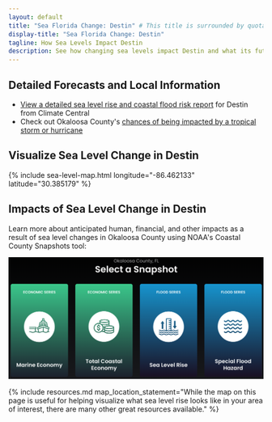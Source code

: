 ```yaml
---
layout: default
title: "Sea Florida Change: Destin" # This title is surrounded by quotation marks as it contains a colon.
display-title: "Sea Florida Change: Destin"
tagline: How Sea Levels Impact Destin
description: See how changing sea levels impact Destin and what its future holds.
---
```


## Detailed Forecasts and Local Information

 - [View a detailed sea level rise and coastal flood risk report](/downloads/destin/local-report-from-climate-central.pdf) for Destin from Climate Central
 - Check out Okaloosa County's [chances of being impacted by a tropical storm or hurricane](https://tropical.colostate.edu/resources.html)

## Visualize Sea Level Change in Destin

{% include sea-level-map.html longitude="-86.462133" latitude="30.385179" %}

## Impacts of Sea Level Change in Destin

Learn more about anticipated human, financial, and other impacts as a result of sea level changes in Okaloosa County using NOAA's Coastal County Snapshots tool:

<a href="https://coast.noaa.gov/snapshots/#&state=eyJmaXBzIjoiMTIwOTEiLCJpc1RoZW1lRGFyayI6dHJ1ZSwiYmFzZW1hcCI6ImRhcmsifQ=="> <img src="/downloads/destin/NOAA-Coastal-County-Snapshots-Okaloosa.png" alt="NOAA Coastal County Snapshots: Okaloosa" class="preview-image"/></a>

{% include resources.md map_location_statement="While the map on this page is useful for helping visualize what sea level rise looks like in your area of interest, there are many other great resources available." %}